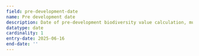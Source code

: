```yaml
---
field: pre-development-date
name: Pre development date
description: Date of pre-development biodiversity value calculation, must align with application or justified earlier date
datatype: date
cardinality: 1
entry-date: 2025-06-16
end-date: ''
---
```

